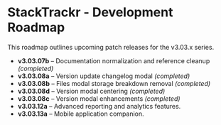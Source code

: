 # StackTrackr - Development Roadmap

This roadmap outlines upcoming patch releases for the v3.03.x series.

- **v3.03.07b** – Documentation normalization and reference cleanup *(completed)*
- **v3.03.08a** – Version update changelog modal *(completed)*
- **v3.03.08b** – Files modal storage breakdown removal *(completed)*
- **v3.03.08d** – Version modal centering *(completed)*
- **v3.03.08c** – Version modal enhancements *(completed)*
- **v3.03.12a** – Advanced reporting and analytics features.
- **v3.03.13a** – Mobile application companion.


